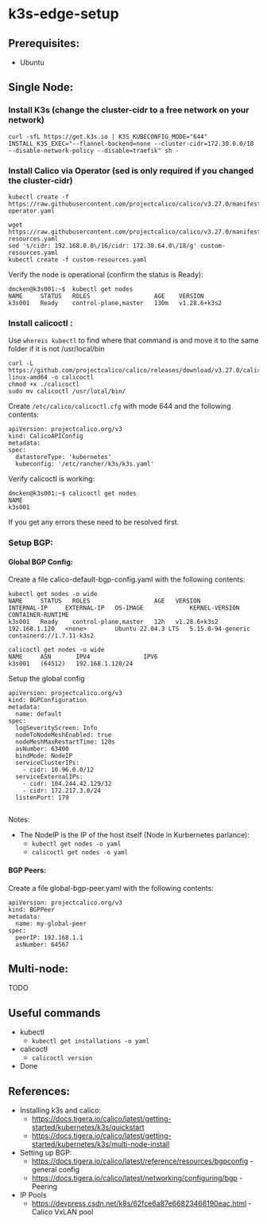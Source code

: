 # k3s-edge-setup


## Prerequisites:
* Ubuntu 

## Single Node:
### Install K3s (change the cluster-cidr to a free network on your network)
```
curl -sfL https://get.k3s.io | K3S_KUBECONFIG_MODE="644" INSTALL_K3S_EXEC="--flannel-backend=none --cluster-cidr=172.30.0.0/18 --disable-network-policy --disable=traefik" sh -
```

### Install Calico via Operator (sed is only required if you changed the cluster-cidr)
```
kubectl create -f https://raw.githubusercontent.com/projectcalico/calico/v3.27.0/manifests/tigera-operator.yaml

wget https://raw.githubusercontent.com/projectcalico/calico/v3.27.0/manifests/custom-resources.yaml
sed 's/cidr: 192.168.0.0\/16/cidr: 172.30.64.0\/18/g' custom-resources.yaml
kubectl create -f custom-resources.yaml
```

Verify the node is operational (confirm the status is Ready):
```
dmcken@k3s001:~$  kubectl get nodes
NAME     STATUS   ROLES                  AGE    VERSION
k3s001   Ready    control-plane,master   130m   v1.28.6+k3s2
```

### Install calicoctl :

Use `whereis kubectl` to find where that command is and move it to the same folder if it is not /usr/local/bin

```
curl -L https://github.com/projectcalico/calico/releases/download/v3.27.0/calicoctl-linux-amd64 -o calicoctl
chmod +x ./calicoctl
sudo mv calicoctl /usr/local/bin/
```

Create `/etc/calico/calicoctl.cfg` with mode 644 and the following contents:
```
apiVersion: projectcalico.org/v3
kind: CalicoAPIConfig
metadata:
spec:
  datastoreType: 'kubernetes'
  kubeconfig: '/etc/rancher/k3s/k3s.yaml'
```

Verify calicoctl is working:

```
dmcken@k3s001:~$ calicoctl get nodes 
NAME     
k3s001   
```
If you get any errors these need to be resolved first.

### Setup BGP:

#### Global BGP Config: 
Create a file calico-default-bgp-config.yaml with the following contents:

```
kubectl get nodes -o wide
NAME     STATUS   ROLES                  AGE   VERSION        INTERNAL-IP     EXTERNAL-IP   OS-IMAGE             KERNEL-VERSION      CONTAINER-RUNTIME
k3s001   Ready    control-plane,master   12h   v1.28.6+k3s2   192.168.1.120   <none>        Ubuntu 22.04.3 LTS   5.15.0-94-generic   containerd://1.7.11-k3s2

calicoctl get nodes -o wide
NAME     ASN       IPV4               IPV6   
k3s001   (64512)   192.168.1.120/24          
```

 Setup the global config
```
apiVersion: projectcalico.org/v3
kind: BGPConfiguration
metadata:
  name: default
spec:
  logSeverityScreen: Info
  nodeToNodeMeshEnabled: true
  nodeMeshMaxRestartTime: 120s
  asNumber: 63400
  bindMode: NodeIP
  serviceClusterIPs:
    - cidr: 10.96.0.0/12
  serviceExternalIPs:
    - cidr: 104.244.42.129/32
    - cidr: 172.217.3.0/24
  listenPort: 179
  
```

Notes:
* The NodeIP is the IP of the host itself (Node in Kurbernetes parlance):
  * `kubectl get nodes -o yaml`
  * `calicoctl get nodes -o yaml`

#### BGP Peers:
Create a file global-bgp-peer.yaml with the following contents:
```
apiVersion: projectcalico.org/v3
kind: BGPPeer
metadata:
  name: my-global-peer
spec:
  peerIP: 192.168.1.1
  asNumber: 64567
```

## Multi-node:
TODO

## Useful commands

* kubectl
  * `kubectl get installations -o yaml`
* calicoctl
  * `calicoctl version`
* Done

## References:
* Installing k3s and calico:
  * https://docs.tigera.io/calico/latest/getting-started/kubernetes/k3s/quickstart
  * https://docs.tigera.io/calico/latest/getting-started/kubernetes/k3s/multi-node-install
* Setting up BGP:
  * https://docs.tigera.io/calico/latest/reference/resources/bgpconfig - general config
  * https://docs.tigera.io/calico/latest/networking/configuring/bgp - Peering
* IP Pools
  * https://devpress.csdn.net/k8s/62fce6a87e66823466190eac.html - Calico VxLAN pool
